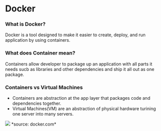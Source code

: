 # Docker

### What is Docker?
Docker is a tool designed to make it easier to create, deploy, and run application by using containers.

### What does Container mean?
Containers allow developer to package up an application with all parts it needs sucb as libraries and other dependencies and ship it all out as one package.

### Containers vs Virtual Machines
 - Containers are abstraction at the app layer that packages code and dependencies together.
 - Virtual Machines(VM) are an abstraction of physical hardware turining one server into many servers.

 <img src="https://www.docker.com/sites/default/files/d8/2018-11/container-vm-whatcontainer_2.png">
 *source: docker.com*